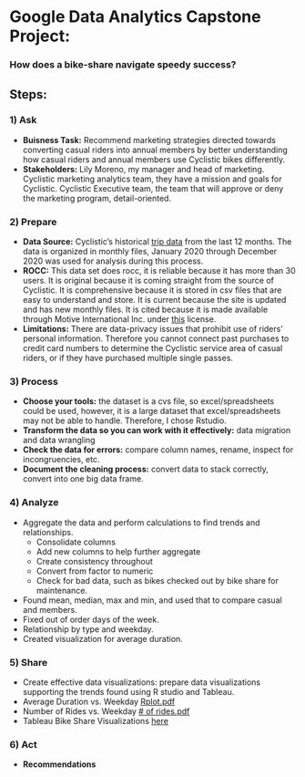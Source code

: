 # Google Data Analytics Capstone Project:
### How does a bike-share navigate speedy success?


## Steps:
### 1) Ask
- **Buisness Task:** Recommend marketing strategies directed towards converting casual riders into annual members by better understanding how casual riders and annual members use Cyclistic bikes differently.
- **Stakeholders:** Lily Moreno, my manager and head of marketing. Cyclistic marketing analytics team,  they have a mission and goals for Cyclistic. Cyclistic Executive team, the team that will approve or deny the marketing program, detail-oriented. 

### 2) Prepare
- **Data Source:**  Cyclistic’s historical [trip data](https://divvy-tripdata.s3.amazonaws.com/index.html) from the last 12 months. The data is organized in monthly files, January 2020 through December 2020 was used for analysis during this process. 
- **ROCC:** This data set does rocc, it is reliable because it has more than 30 users. It is original because it is coming straight from the source of Cyclistic. It is comprehensive because it is stored in csv files that are easy to understand and store. It is current because the site is updated and has new monthly files. It is cited because it is made available through Motive International Inc. under [this](https://divvybikes.com/data-license-agreement) license.
- **Limitations:** There are data-privacy issues that prohibit use of riders’ personal information. Therefore you cannot connect past purchases to credit card numbers to determine the Cyclistic service area of casual riders, or if they have purchased multiple single passes. 

### 3) Process
- **Choose your tools:** the dataset is a cvs file, so excel/spreadsheets could be used, however, it is a large dataset that excel/spreadsheets may not be able to handle. Therefore, I chose Rstudio.
- **Transform the data so you can work with it effectively:** data migration and data wrangling
- **Check the data for errors:** compare column names, rename, inspect for incongruencies, etc.
- **Document the cleaning process:** convert data to stack correctly, convert into one big data frame.

### 4) Analyze
- Aggregate the data and perform calculations to find trends and relationships. 
  - Consolidate columns 
  - Add new columns to help further aggregate 
  - Create consistency throughout 
  - Convert from factor to numeric
  - Check for bad data, such as bikes checked out by bike share for maintenance. 
- Found mean, median, max and min, and used that to compare casual and members.
- Fixed out of order days of the week. 
- Relationship by type and weekday. 
- Created visualization for average duration. 

### 5) Share
- Create effective data visualizations: prepare data visualizations supporting the trends found using R studio and Tableau.
- Average Duration vs. Weekday [Rplot.pdf](https://github.com/user-attachments/files/17000176/Rplot.pdf)
- Number of Rides vs. Weekday [# of rides.pdf](file:///C:/Users/TNO/Downloads/%23%20of%20rides.pdf)
- Tableau Bike Share Visualizations [here](https://public.tableau.com/views/CapstoneVisualizations_17262700914300/Story1?:language=en-US&:sid=&:redirect=auth&:display_count=n&:origin=viz_share_link)

### 6) Act
- **Recommendations**
 
